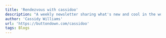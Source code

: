 ```yaml
---
title: 'Rendezvous with cassidoo'
description: "A weekly newsletter sharing what's new and cool in the world of web development, with content for everyone, from beginners to pros."
author: 'Cassidy Williams'
url: 'https://buttondown.com/cassidoo'
tags: Blogs
---
```

